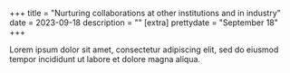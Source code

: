 +++
title = "Nurturing collaborations at other institutions and in industry"
date = 2023-09-18
description = ""
[extra]
prettydate = "September 18"
+++

Lorem ipsum dolor sit amet, consectetur adipiscing elit, sed do eiusmod tempor incididunt ut labore et dolore magna aliqua.
